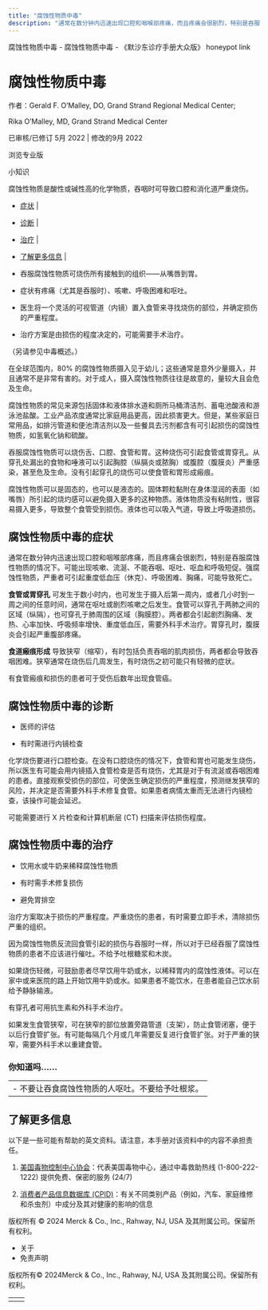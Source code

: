 ```yaml
---
title: "腐蚀性物质中毒"
description: "通常在数分钟内迅速出现口腔和咽喉部疼痛，而且疼痛会很剧烈，特别是吞服腐蚀性物质的情况下。可能出现咳嗽、流涎、不能吞咽、呕吐、呕血和呼吸短促。强腐蚀性物质，严重者可引起重度低血压（休克）、呼吸困难、胸痛，可能导致死亡。"
---
```


﻿腐蚀性物质中毒 \- 腐蚀性物质中毒 \- 《默沙东诊疗手册大众版》 honeypot link

# 腐蚀性物质中毒

作者：Gerald F. O’Malley, DO, Grand Strand Regional Medical Center;

Rika O’Malley, MD, Grand Strand Medical Center

已审核/已修订 5月 2022 \| 修改的9月 2022

浏览专业版

小知识

腐蚀性物质是酸性或碱性高的化学物质，吞咽时可导致口腔和消化道严重烧伤。

- [症状](#症状_v828486_zh) \|
- [诊断](#诊断_v828493_zh) \|
- [治疗](#治疗_v28488581_zh) \|
- [了解更多信息](#了解更多信息_v66226632_zh) \|

- 吞服腐蚀性物质可烧伤所有接触到的组织——从嘴唇到胃。

- 症状有疼痛（尤其是吞服时）、咳嗽、呼吸困难和呕吐。

- 医生将一个灵活的可视管道（内镜）置入食管来寻找烧伤的部位，并确定损伤的严重程度。

- 治疗方案是由损伤的程度决定的，可能需要手术治疗。


（另请参见中毒概述。）

在全球范围内，80% 的腐蚀性物质摄入见于幼儿；这些通常是意外少量摄入，并且通常不是非常有害的。对于成人，摄入腐蚀性物质往往是故意的，量较大且会危及生命。

腐蚀性物质的常见来源包括固体和液体排水道和厕所马桶清洁剂、蓄电池酸液和游泳池盐酸。工业产品浓度通常比家庭用品更高，因此损害更大。但是，某些家庭日常用品，如排污管道和便池清洁剂以及一些餐具去污剂都含有可引起损伤的腐蚀性物质，如氢氧化钠和硫酸。

吞服腐蚀性物质可以烧伤舌、口腔、食管和胃。这种烧伤可引起食管或胃穿孔。从穿孔处漏出的食物和唾液可以引起胸腔（纵膈炎或脓胸）或腹腔（腹膜炎）严重感染，甚至危及生命。没有引起穿孔的烧伤可以使食管和胃形成瘢痕。

腐蚀性物质可以是固态的，也可以是液态的。固体颗粒黏附在身体湿润的表面（如嘴唇）所引起的烧灼感可以避免摄入更多的这种物质。液体物质没有粘附性，很容易摄入更多，导致整个食管受到损伤。液体也可以吸入气道，导致上呼吸道损伤。

## 腐蚀性物质中毒的症状

通常在数分钟内迅速出现口腔和咽喉部疼痛，而且疼痛会很剧烈，特别是吞服腐蚀性物质的情况下。可能出现咳嗽、流涎、不能吞咽、呕吐、呕血和呼吸短促。强腐蚀性物质，严重者可引起重度低血压（休克）、呼吸困难、胸痛，可能导致死亡。

**食管或胃穿孔** 可发生于数小时内，也可发生于摄入后第一周内，或者几小时到一周之间的任意时间，通常在呕吐或剧烈咳嗽之后发生。食管可以穿孔于两肺之间的区域（纵隔），也可穿孔于肺周围的区域（胸膜腔）。两者都会引起剧烈胸痛、发热、心率加快、呼吸频率增快、重度低血压，需要外科手术治疗。胃穿孔时，腹膜炎会引起严重腹部疼痛。

**食道瘢痕形成** 导致狭窄（缩窄），有时包括负责吞咽的肌肉损伤，两者都会导致吞咽困难。狭窄通常在烧伤后几周发生，有时烧伤之初可能只有轻微的症状。

有食管瘢痕和损伤的患者可于受伤后数年出现食管癌。

## 腐蚀性物质中毒的诊断

- 医师的评估

- 有时需进行内镜检查


化学烧伤要进行口腔检查。在没有口腔烧伤的情况下，食管和胃也可能发生烧伤，所以医生有可能会用内镜插入食管检查是否有烧伤，尤其是对于有流涎或吞咽困难的患者。直接观察受损伤的部位，可使医生确定损伤的严重程度，预测继发狭窄的风险，并决定是否需要外科手术修复食管。如果患者病情太重而无法进行内镜检查，该操作可能会延迟。

可能需要进行 X 片检查和计算机断层 (CT) 扫描来评估损伤程度。

## 腐蚀性物质中毒的治疗

- 饮用水或牛奶来稀释腐蚀性物质

- 有时需手术修复损伤

- 避免胃排空


治疗方案取决于损伤的严重程度。严重烧伤的患者，有时需要立即手术，清除损伤严重的组织。

因为腐蚀性物质反流回食管引起的损伤与吞服时一样，所以对于已经吞服了腐蚀性物质的患者不应该进行催吐。不给予吐根糖浆和木炭。

如果烧伤轻微，可鼓励患者尽早饮用牛奶或水，以稀释胃内的腐蚀性液体。可以在家中或来医院的路上开始饮用牛奶或水。如果患者不能饮水，在患者能自己饮水前给予静脉输液。

有穿孔者可用抗生素和外科手术治疗。

如果发生食管狭窄，可在狭窄的部位放置旁路管道（支架），防止食管闭塞，便于以后行食管扩张。有可能每隔几个月或几年需要反复进行食管扩张。对于严重的狭窄，需要外科手术以重建食管。

### 你知道吗……

|     |
| --- |
| - 不要让吞食腐蚀性物质的人呕吐。不要给予吐根浆。 |

## 了解更多信息

以下是一些可能有帮助的英文资料。请注意，本手册对该资料中的内容不承担责任。

1. [美国毒物控制中心协会](http://www.aapcc.org)：代表美国毒物中心，通过中毒救助热线 (1-800-222-1222) 提供免费、保密的服务 (24/7)

2. [消费者产品信息数据库 (CPID)](https://www.whatsinproducts.com/)：有关不同类别产品（例如，汽车、家庭维修和杀虫剂）中成分及其对健康的影响的信息




版权所有 © 2024
Merck & Co., Inc., Rahway, NJ, USA 及其附属公司。保留所有权利。

- 关于
- 免责声明

版权所有© 2024Merck & Co., Inc., Rahway, NJ, USA 及其附属公司。保留所有权利。

|     |     |
| --- | --- |
|  |  |
